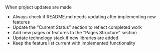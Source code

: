 When project updates are made
- Always check if README.md needs updating after implementing new features
- Update the "Current Status" section to reflect completed work
- Add new pages or features to the "Pages Structure" section
- Update technology stack if new libraries are added
- Keep the feature list current with implemented functionality